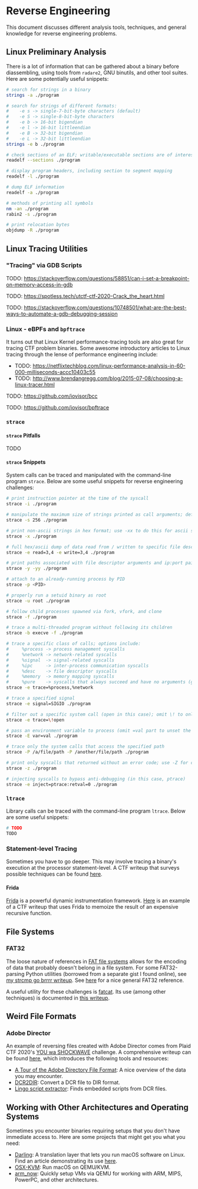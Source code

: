 # Reverse Engineering

This document discusses different analysis tools, techniques, and general knowledge for reverse engineering problems.

## Linux Preliminary Analysis

There is a lot of information that can be gathered about a binary before diassembling, using tools from `radare2`, GNU binutils, and other tool suites. Here are some potentially useful snippets:

```sh
# search for strings in a binary
strings -a ./program

# search for strings of different formats:
#    -e s -> single-7-bit-byte characters (default)
#    -e S -> single-8-bit-byte characters
#    -e b -> 16-bit bigendian
#    -e l -> 16-bit littleendian
#    -e B -> 32-bit bigendian
#    -e L -> 32-bit littleendian
strings -e b ./program

# check sections of an ELF; writable/executable sections are of interest
readelf --sections ./program

# display program headers, including section to segment mapping
readelf -l ./program

# dump ELF information
readelf -a ./program

# methods of printing all symbols
nm -an ./program
rabin2 -s ./program

# print relocation bytes
objdump -R ./program
```

## Linux Tracing Utilities

### "Tracing" via GDB Scripts

TODO: https://stackoverflow.com/questions/58851/can-i-set-a-breakpoint-on-memory-access-in-gdb

TODO: https://spotless.tech/utctf-ctf-2020-Crack_the_heart.html

TODO: https://stackoverflow.com/questions/10748501/what-are-the-best-ways-to-automate-a-gdb-debugging-session

### Linux - eBPFs and `bpftrace`

It turns out that Linux Kernel performance-tracing tools are also great for tracing CTF problem binaries. Some awesome introductory articles to Linux tracing through the lense of performance engineering include:

* TODO: https://netflixtechblog.com/linux-performance-analysis-in-60-000-milliseconds-accc10403c55
* TODO: http://www.brendangregg.com/blog/2015-07-08/choosing-a-linux-tracer.html

TODO: https://github.com/iovisor/bcc

TODO: https://github.com/iovisor/bpftrace

### `strace`

#### `strace` Pitfalls

TODO

#### `strace` Snippets

System calls can be traced and manipulated with the command-line program `strace`. Below are some useful snippets for reverse engineering challenges:

```sh
# print instruction pointer at the time of the syscall
strace -i ./program

# manipulate the maximum size of strings printed as call arguments; default is 32
strace -s 256 ./program

# print non-ascii strings in hex format; use -xx to do this for ascii strings, too
strace -x ./program

# full hex/ascii dump of data read from / written to specific file descriptors
strace -e read=3,4 -e write=3,4 ./program

# print paths associated with file descriptor arguments and ip:port pairs for socket file descriptors
strace -y -yy ./program

# attach to an already-running process by PID
strace -p <PID>

# properly run a setuid binary as root
strace -u root ./program

# follow child processes spawned via fork, vfork, and clone
strace -f ./program

# trace a multi-threaded program without following its children
strace -b execve -f ./program

# trace a specific class of calls; options include:
#     %process -> process management syscalls
#     %network -> network-related syscalls
#     %signal  -> signal-related syscalls
#     %ipc     -> inter-process communication syscalls
#     %desc    -> file descriptor syscalls
#     %memory  -> memory mapping syscalls
#     %pure    -> syscalls that always succeed and have no arguments (getuid, getpid, etc.)
strace -e trace=%process,%network

# trace a specified signal
strace -e signal=SIGIO ./program

# filter out a specific system call (open in this case); omit \! to only include that syscall
strace -e trace=\!open

# pass an environment variable to process (omit =val part to unset the variable)
strace -E var=val ./program

# trace only the system calls that access the specified path
strace -P /a/file/path -P /another/file/path ./program

# print only syscalls that returned without an error code; use -Z for calls that returned WITH an error code
strace -z ./program

# injecting syscalls to bypass anti-debugging (in this case, ptrace)
strace -e inject=ptrace:retval=0 ./program
```

### `ltrace`

Library calls can be traced with the command-line program `ltrace`. Below are some useful snippets:

```sh
# TODO
TODO
```

### Statement-level Tracing

Sometimes you have to go deeper. This may involve tracing a binary's execution at the processor statement-level. A CTF writeup that surveys possible techniques can be found [here](https://fevral.github.io/2017/08/13/flareon2015-2.html).

#### Frida

[Frida](https://frida.re/) is a powerful dynamic instrumentation framework. [Here](https://sectt.github.io/writeups/Volga20/f-hash/README) is an example of a CTF writeup that uses Frida to memoize the result of an expensive recursive function.

## File Systems

### FAT32

The loose nature of references in [FAT file systems](https://en.wikipedia.org/wiki/Design_of_the_FAT_file_system) allows for the encoding of data that probably doesn't belong in a file system. For some FAT32-parsing Python utilities (borrowed from a separate gist I found online), see [my strcmp go brrrr writeup](https://github.com/welchbj/ctf/tree/master/writeups/2020/PlaidCTF/file-system-based-strcmp-go-brrrr). See [here](https://www.pjrc.com/tech/8051/ide/fat32.html) for a nice general FAT32 reference.

A useful utility for these challenges is [fatcat](https://github.com/Gregwar/fatcat). Its use (among other techniques) is documented in [this writeup](https://ctftime.org/writeup/20091).

## Weird File Formats

### Adobe Director

An example of reversing files created with Adobe Director comes from Plaid CTF 2020's [YOU wa SHOCKWAVE](https://ctftime.org/task/11307) challenge. A comprehensive writeup can be found [here](https://github.com/jacopotediosi/Writeups/tree/master/CTF/2020/PlaidCTF-2020/Rev-You_wa_shockwave-250), which introduces the following tools and resources:

* [A Tour of the Adobe Directory File Format](https://medium.com/@nosamu/a-tour-of-the-adobe-director-file-format-e375d1e063c0): A nice overview of the data you may encounter.
* [DCR2DIR](https://github.com/Brian151/OpenShockwave/tree/master/tools/imports): Convert a DCR file to DIR format.
* [Lingo script extractor](https://alex-dev.org/lscrtoscript/): Finds embedded scripts from DCR files.

## Working with Other Architectures and Operating Systems

Sometimes you encounter binaries requiring setups that you don't have immediate access to. Here are some projects that might get you what you need:

* [Darling](https://www.darlinghq.org/): A translation layer that lets you run macOS software on Linux. Find an article demonstrating its use [here](https://0xdf.gitlab.io/2019/07/01/darling-running-macos-binaries-on-linux.html).
* [OSX-KVM](https://github.com/kholia/OSX-KVM): Run macOS on QEMU/KVM.
* [arm_now](https://github.com/nongiach/arm_now): Quickly setup VMs via QEMU for working with ARM, MIPS, PowerPC, and other architectures.
